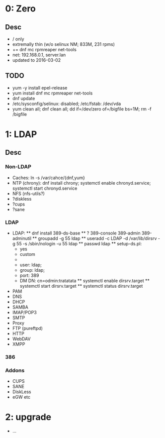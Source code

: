 # 0: Zero
## Desc
* / only
* extremally thin (w/o selinux NM; 833M, 231 rpms)
* += dnf mc rpmreaper net-tools
* net: 192.168.0.1, server.lan
* updated to 2016-03-02
## TODO
* yum -y install epel-release
* yum install dnf mc rpmreaper net-tools
* dnf update
* /etc/sysconfig/selinux: disabled; /etc/fstab: /dev/vda
* yum clean all; dnf clean all; dd if=/dev/zero of=/bigfile bs=1M; rm -f /bigfile

# 1: LDAP
## Desc
### Non-LDAP
* Caches: ln -s /var/cahce/{dnf,yum}
* NTP (chrony): dnf install chrony; systemctl enable chronyd.service; systemctl start chronyd.service
* NFS (nfs-utils?)
* ?diskless
* ?cups
* ?sane

### LDAP
* LDAP:
** dnf install 389-ds-base
** ? 389-console 389-admin 389-adminutil
** groupadd -g 55 ldap
** useradd -c LDAP -d /var/lib/dirsrv -g 55 -s /sbin/nologin -u 55 ldap
** passwd ldap
** setup-ds.pl:
	* yes
	* custom
	* <enter>
	* user: ldap;
	* group: ldap;
	* port: 389
	* DM DN: cn=odmin:tratatata
** systemctl enable dirsrv.target
** systemctl start dirsrv.target
** systemctl status dirsrv.target
* PAM
* DNS
* DHCP
* SAMBA
* IMAP/POP3
* SMTP
* Proxy
* FTP (pureftpd)
* HTTP
* WebDAV
* XMPP
### 386
	
### Addons
* CUPS
* SANE
* DiskLess
* eGW etc

# 2: upgrade
* ...
